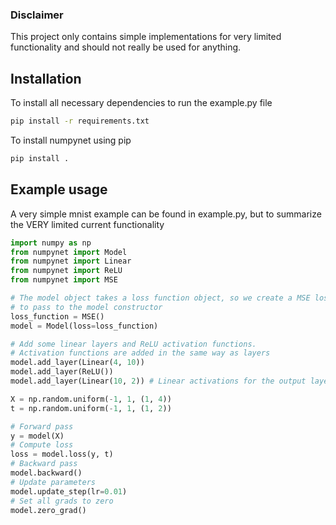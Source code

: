 ### Disclaimer
This project only contains simple implementations for very limited functionality and should not really be used for anything.

## Installation

To install all necessary dependencies to run the example.py file
```bash
pip install -r requirements.txt
```

To install numpynet using pip
```bash
pip install .
```

## Example usage
A very simple mnist example can be found in example.py, but to summarize the VERY limited current functionality
```python
import numpy as np
from numpynet import Model
from numpynet import Linear
from numpynet import ReLU
from numpynet import MSE

# The model object takes a loss function object, so we create a MSE loss object
# to pass to the model constructor
loss_function = MSE()
model = Model(loss=loss_function)

# Add some linear layers and ReLU activation functions.
# Activation functions are added in the same way as layers
model.add_layer(Linear(4, 10))
model.add_layer(ReLU())
model.add_layer(Linear(10, 2)) # Linear activations for the output layer

X = np.random.uniform(-1, 1, (1, 4))
t = np.random.uniform(-1, 1, (1, 2))

# Forward pass
y = model(X)
# Compute loss
loss = model.loss(y, t)
# Backward pass
model.backward()
# Update parameters
model.update_step(lr=0.01)
# Set all grads to zero
model.zero_grad()
```
